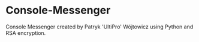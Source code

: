 # Console-Messenger
Console Messenger created by Patryk 'UltiPro' Wójtowicz using Python and RSA encryption.
